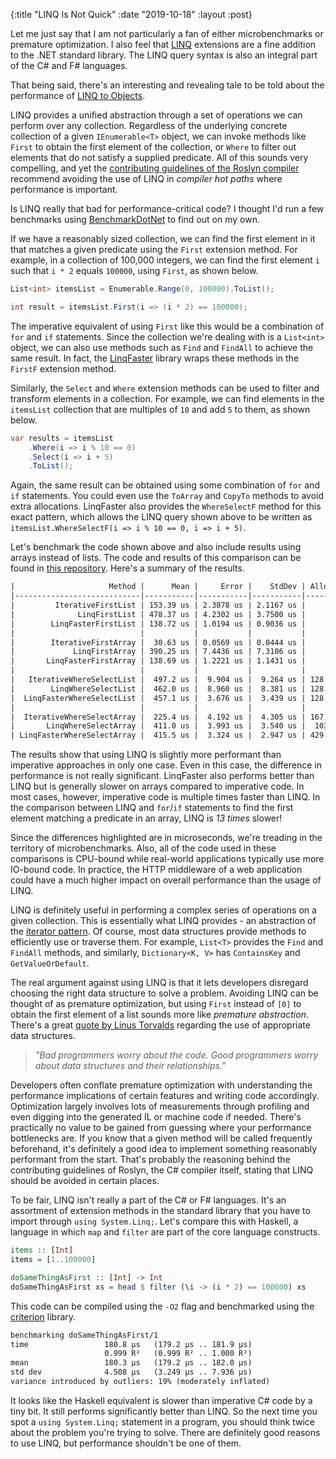 {:title "LINQ Is Not Quick"
 :date "2019-10-18"
 :layout :post}

Let me just say that I am not particularly a fan of either
microbenchmarks or premature optimization. I also feel that
[LINQ](https://docs.microsoft.com/en-us/dotnet/csharp/programming-guide/concepts/linq/introduction-to-linq-queries)
extensions are a fine addition to the .NET standard library. The LINQ query
syntax is also an integral part of the C# and F# languages.

That being said, there's an interesting and revealing tale to be told about the
performance of [LINQ to Objects](https://docs.microsoft.com/en-us/dotnet/csharp/programming-guide/concepts/linq/linq-to-objects).

<!--more-->

LINQ provides a unified abstraction through a set of operations we can perform
over any collection. Regardless of the underlying concrete collection of a given
`IEnumerable<T>` object, we can invoke methods like `First` to
obtain the first element of the collection, or `Where` to filter out
elements that do not satisfy a supplied predicate. All of this sounds very
compelling, and yet the [contributing guidelines of the Roslyn compiler](https://github.com/dotnet/roslyn/blob/5addcdeec3f2c4dc99b07507ca4f558aa91a0586/CONTRIBUTING.md#csharp)
recommend avoiding the use of LINQ in _compiler hot paths_ where performance is
important.

Is LINQ really that bad for performance-critical code? I thought I'd run a few
benchmarks using [BenchmarkDotNet](https://github.com/dotnet/BenchmarkDotNet) to
find out on my own.

If we have a reasonably sized collection, we can find the first element in it
that matches a given predicate using the `First` extension method. For example,
in a collection of 100,000 integers, we can find the first element `i` such that
`i * 2` equals `100000`, using `First`, as shown below.

```csharp
List<int> itemsList = Enumerable.Range(0, 100000).ToList();

int result = itemsList.First(i => (i * 2) == 100000);
```

The imperative equivalent of using `First` like this would be a
combination of `for` and `if` statements. Since the collection we're
dealing with is a `List<int>` object, we can also use methods such as
`Find` and `FindAll` to achieve the same result. In fact, the
[LinqFaster](https://github.com/jackmott/LinqFaster) library wraps these methods
in the `FirstF` extension method.

Similarly, the `Select` and `Where` extension methods can be used to
filter and transform elements in a collection. For example, we can find elements
in the `itemsList` collection that are multiples of `10` and add `5` to them, as
shown below.

```csharp
var results = itemsList
    .Where(i => i % 10 == 0)
    .Select(i => i + 5)
    .ToList();
```

Again, the same result can be obtained using some combination of `for` and `if`
statements. You could even use the `ToArray` and `CopyTo` methods to avoid
extra allocations. LinqFaster also provides the `WhereSelectF` method for this
exact pattern, which allows the LINQ query shown above to be written as
`itemsList.WhereSelectF(i => i % 10 == 0, i => i + 5)`.

Let's benchmark the code shown above and also include results using arrays
instead of lists. The code and results of this comparison can be found in
[this repository](https://github.com/darth10/linq-performance). Here's a
summary of the results.

```html
|                     Method |      Mean |     Error |    StdDev | Allocated |
|----------------------------|-----------|-----------|-----------|-----------|
|         IterativeFirstList | 153.39 us | 2.3878 us | 2.1167 us |         - |
|              LinqFirstList | 478.37 us | 4.2302 us | 3.7500 us |      40 B |
|        LinqFasterFirstList | 138.72 us | 1.0194 us | 0.9036 us |         - |
|                            |           |           |           |           |
|        IterativeFirstArray |  30.63 us | 0.0569 us | 0.0444 us |         - |
|             LinqFirstArray | 390.25 us | 7.4436 us | 7.3106 us |      32 B |
|       LinqFasterFirstArray | 138.69 us | 1.2221 us | 1.1431 us |         - |
|                            |           |           |           |           |
|   IterativeWhereSelectList |  497.2 us |  9.904 us |  9.264 us | 128.33 KB |
|        LinqWhereSelectList |  462.0 us |  8.960 us |  8.381 us | 128.48 KB |
|  LinqFasterWhereSelectList |  457.1 us |  3.676 us |  3.439 us | 128.33 KB |
|                            |           |           |           |           |
|  IterativeWhereSelectArray |  225.4 us |  4.192 us |  4.305 us | 167.41 KB |
|       LinqWhereSelectArray |  411.0 us |  3.993 us |  3.540 us |  103.8 KB |
| LinqFasterWhereSelectArray |  415.5 us |  3.324 us |  2.947 us | 429.73 KB |
```

<div id="postchart1" class="chart"></div>

The results show that using LINQ is slightly more performant than
imperative approaches in only one case. Even in this case, the difference in
performance is not really significant. LinqFaster also performs better than
LINQ but is generally slower on arrays compared to imperative code.
In most cases, however, imperative code is multiple times faster than LINQ. In
the comparison between LINQ and `for`/`if` statements to find the first element
matching a predicate in an array, LINQ is _13 times_ slower!

Since the differences highlighted are in microseconds, we're treading in
the territory of microbenchmarks. Also, all of the code used in these
comparisons is CPU-bound while real-world applications typically use
more IO-bound code. In practice, the HTTP middleware of a web application could
have a much higher impact on overall performance than the usage of LINQ.

LINQ is definitely useful in performing a complex series of operations on a
given collection. This is essentially what LINQ provides - an abstraction of the
[iterator pattern](https://en.wikipedia.org/wiki/Iterator_pattern).
Of course, most data structures provide methods to efficiently use or traverse
them. For example, `List<T>` provides the `Find` and `FindAll` methods, and
similarly, `Dictionary<K, V>` has `ContainsKey` and `GetValueOrDefault`.

The real argument against using LINQ is that it lets developers disregard
choosing the right data structure to solve a problem. Avoiding LINQ can be
thought of as premature optimization, but using `First` instead of `[0]` to
obtain the first element of a list sounds more like _premature abstraction_.
There's a great
[quote by Linus Torvalds](https://softwareengineering.stackexchange.com/questions/163185/torvalds-quote-about-good-programmer)
regarding the use of appropriate data structures.

> _"Bad programmers worry about the code._
_Good programmers worry about data structures and their relationships."_

Developers often conflate premature optimization with understanding the performance
implications of certain features and writing code accordingly. Optimization
largely involves lots of measurements through profiling and even digging into
the generated IL or machine code if needed. There's practically no value to be
gained from guessing where your performance bottlenecks are. If you know that a
given method will be called frequently beforehand, it's definitely a good idea
to implement something reasonably performant from the start. That's probably
the reasoning behind the contributing guidelines of Roslyn, the C# compiler
itself, stating that LINQ should be avoided in certain places.

To be fair, LINQ isn't really a part of the C# or F# languages. It's an
assortment of extension methods in the standard library that you have to import
through `using System.Linq;`. Let's compare this with Haskell, a language in which
`map` and `filter` are part of the core language constructs.

```haskell
items :: [Int]
items = [1..100000]

doSameThingAsFirst :: [Int] -> Int
doSameThingAsFirst xs = head $ filter (\i -> (i * 2) == 100000) xs
```

This code can be compiled using the `-O2` flag and benchmarked using the
[criterion](https://hackage.haskell.org/package/criterion) library.

```html
benchmarking doSameThingAsFirst/1
time                 180.8 μs   (179.2 μs .. 181.9 μs)
                     0.999 R²   (0.999 R² .. 1.000 R²)
mean                 180.3 μs   (179.2 μs .. 182.0 μs)
std dev              4.508 μs   (3.249 μs .. 7.936 μs)
variance introduced by outliers: 19% (moderately inflated)
```

<div id="postchart2" class="chart"></div>

It looks like the Haskell equivalent is slower than imperative C# code by a tiny
bit. It still performs significantly better than LINQ. So the next time you
spot a `using System.Linq;` statement in a program, you should think twice about
the problem you're trying to solve. There are definitely good reasons to use
LINQ, but performance shouldn't be one of them.

<script type="text/javascript" src="post.min.js" defer></script>
